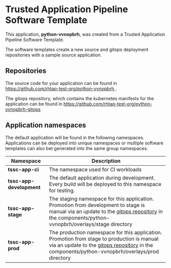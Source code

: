 # Trusted Application Pipeline Software Template

This application, **python-vvnopbrh**, was created from a Trusted Application Pipeline Software Template.

The software templates create a new source and gitops deployment repositories with a sample source application. 

## Repositories

The source code for your application can be found in [https://github.com/rhtap-test-org/python-vvnopbrh ](https://github.com/rhtap-test-org/python-vvnopbrh ).
 
The gitops repository, which contains the kubernetes manifests for the application can be found in 
[https://github.com/rhtap-test-org/python-vvnopbrh-gitops ](https://github.com/rhtap-test-org/python-vvnopbrh-gitops ) 

## Application namespaces 

The default application will be found in the following namespaces. Applications can be deployed into unique namespaces or multiple software templates can also bet generated into the same group namespaces.  

|  Namespace   |  Description   |  
| -------- | -------- |
| **tssc-app-ci** | The namespace used for CI workloads |
| **tssc-app-development** | The default application during development. Every build will be deployed to this namespace for testing. |
| **tssc-app-stage** | The staging namespace for this application. Promotion from development to stage is manual via an update to the [gitops repository](https://github.com/rhtap-test-org/python-vvnopbrh-gitops ) in the components/python-vvnopbrh/overlays/stage directory |
| **tssc-app-prod** | The production namespace for this application. Promotion from stage to production is manual via an update to the [gitops repository](https://github.com/rhtap-test-org/python-vvnopbrh-gitops ) in the components/python-vvnopbrh/overlays/prod directory |